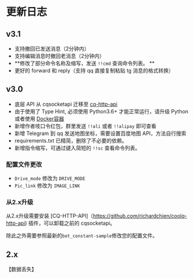 # 更新日志

## v3.1
- 支持撤回已发送消息（2分钟内）
- 支持编辑消息时撤回老消息（2分钟内）
-  **修改了部分命令名称及缩写，发送 `!!cmd` 查询命令列表。 ** 
- 更好的 forward 和 reply（支持 qq 直接复制粘贴 tg 消息的格式转换）

## v3.0
- 底层 API 从 cqsocketapi 迁移至 [cq-http-api](https://github.com/richardchien/coolq-http-api)
- 由于使用了 Type Hint, 必须使用 Python3.6+ 才能正常运行，请升级 Python 或者使用 [Docker容器](https://github.com/Z4HD/coolq-telegram-bot-docker)
- 新增作者吱口令红包，群里发送 `!!ali` 或者 `!!alipay` 即可查看
- 新增 Telegram 到 qq 发送地图坐标，需要设置百度地图 API，方法自行搜索
- requirements.txt 已精简，删除了不必要的依赖。
- 新增指令缩写，可通过键入简短的 `!!sc` 查看命令列表。

### 配置文件更改
- `Drive_mode` 修改为 `DRIVE_MODE`
- `Pic_link` 修改为 `IMAGE_LINK`

### 从2.x升级
从2.x升级需要安装 [CQ-HTTP-API]（https://github.com/richardchien/coolq-http-api) 插件，可以卸载之前的 cqsocketapi。

除此之外需要参照最新的`bot_constant-sample`修改您的配置文件。

## 2.x
【数据丢失】